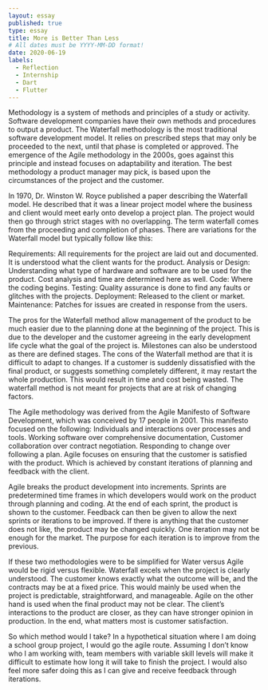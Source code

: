 ```yaml
---
layout: essay
published: true
type: essay
title: More is Better Than Less
# All dates must be YYYY-MM-DD format!
date: 2020-06-19
labels:
  - Reflection
  - Internship
  - Dart
  - Flutter
---
```

Methodology is a system of methods and principles of a study or activity. Software development companies have their own methods and procedures to output a product. The Waterfall methodology is the most traditional software development model. It relies on prescribed steps that may only be proceeded to the next, until that phase is completed or approved. The emergence of the Agile methodology in the 2000s, goes against this principle and instead focuses on adaptability and iteration. The best methodology a product manager may pick, is based upon the circumstances of the project and the customer.
<br>  
  
In 1970, Dr. Winston W. Royce published a paper describing the Waterfall model. He described that it was a linear project model where the business and client would meet early onto develop a project plan. The project would then go through strict stages with no overlapping. The term waterfall comes from the proceeding and completion of phases. There are variations for the Waterfall model but typically follow like this:
<br>

Requirements: All requirements for the project are laid out and documented. It is understood what the client wants for the product.
Analysis or Design: Understanding what type of hardware and software are to be used for the product. Cost analysis and time are determined here as well.
Code: Where the coding begins.
Testing: Quality assurance is done to find any faults or glitches with the projects.
Deployment: Released to the client or market.
Maintenance: Patches for issues are created in response from the users.
<br>

The pros for the Waterfall method allow management of the product to be much easier due to the planning done at the beginning of the project. This is due to the developer and the customer agreeing in the early development life cycle what the goal of the project is. Milestones can also be understood as there are defined stages. The cons of the Waterfall method are that it is difficult to adapt to changes. If a customer is suddenly dissatisfied with the final product, or suggests something completely different, it may restart the whole production. This would result in time and cost being wasted. The waterfall method is not meant for projects that are at risk of changing factors.
<br>

The Agile methodology was derived from the Agile Manifesto of Software Development, which was conceived by 17 people in 2001. This manifesto focused on the following: Individuals and interactions over processes and tools. Working software over comprehensive documentation, Customer collaboration over contract negotiation. Responding to change over following a plan. Agile focuses on ensuring that the customer is satisfied with the product. Which is achieved by constant iterations of planning and feedback with the client.
<br>

Agile breaks the product development into increments. Sprints are predetermined time frames in which developers would work on the  product through planning and coding. At the end of each sprint, the product is shown to the customer. Feedback can then be given to allow the next sprints or iterations to be improved. If there is anything that the customer does not like, the product may be changed quickly. One iteration may not be enough for the market. The purpose for each iteration is to improve from the previous. 
<br>

If these two methodologies were to be simplified for Water versus Agile would be rigid versus flexible. Waterfall excels when the project is clearly understood. The customer knows exactly what the outcome will be, and the contracts may be at a fixed price. This would mainly be used when the project is predictable, straightforward, and manageable. Agile on the other hand is used when the final product may not be clear. The client’s interactions to the product are closer, as they can have stronger opinion in production. In the end, what matters most is customer satisfaction. 
<br>

So which method would I take? In a hypothetical situation where I am doing a school group project, I would go the agile route. Assuming I don’t know who I am working with, team members with variable skill levels will make it difficult to estimate how long it will take to finish the project. I would also feel more safer doing this as I can give and receive feedback through iterations. 


<!---[a relative link](https://samuelcy.github.io/essays/2020-07-03.html)
 -->

